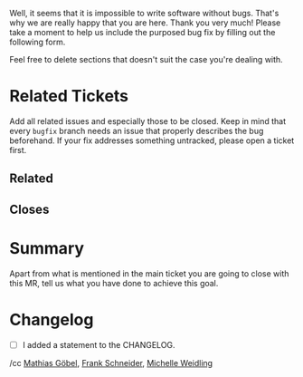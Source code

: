 Well, it seems that it is impossible to write software without bugs. That's why
we are really happy that you are here. Thank you very much! Please take a moment
to help us include the purposed bug fix by filling out the following form.

Feel free to delete sections that doesn't suit the case you're dealing with.

# Related Tickets
Add all related issues and especially those to be closed. Keep in mind that every
`bugfix` branch needs an issue that properly describes the bug beforehand. If your
fix addresses something untracked, please open a ticket first.

## Related
## Closes

# Summary
Apart from what is mentioned in the main ticket you are going to close with this
MR, tell us what you have done to achieve this goal.

# Changelog
* [ ] I added a statement to the CHANGELOG.

/cc [Mathias Göbel](https://gitlab.gwdg.de/mgoebel), [Frank Schneider](https://gitlab.gwdg.de/schneider210), [Michelle Weidling](https://gitlab.gwdg.de/mrodzis)
